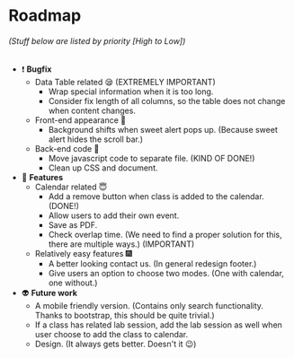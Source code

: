 # Roadmap
###### (Stuff below are listed by priority [High to Low])
- :exclamation: **Bugfix**
  - Data Table related :sleepy: (EXTREMELY IMPORTANT)
    - Wrap special information when it is too long.
    - Consider fix length of all columns, so the table does not change when content changes.
  - Front-end appearance :dizzy:
    - Background shifts when sweet alert pops up. (Because sweet alert hides the scroll bar.)
  - Back-end code :muscle:
    - Move javascript code to separate file. (KIND OF DONE!)
    - Clean up CSS and document. 
- :star2: **Features**
  - Calendar related :innocent:
    - Add a remove button when class is added to the calendar. (DONE!)
    - Allow users to add their own event.
    - Save as PDF.
    - Check overlap time. (We need to find a proper solution for this, there are multiple ways.) (IMPORTANT)
  - Relatively easy features :fireworks:
    - A better looking contact us. (In general redesign footer.)
    - Give users an option to choose two modes. (One with calendar, one without.)
- :alien: **Future work**
  - A mobile friendly version. (Contains only search functionality. Thanks to bootstrap, this should be quite trivial.)
  - If a class has related lab session, add the lab session as well when user choose to add the class to calendar.
  - Design. (It always gets better. Doesn't it :wink:)
